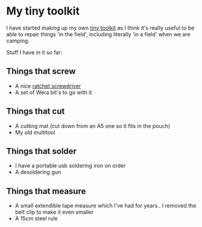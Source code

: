 # My tiny toolkit

I have started making up my own [tiny toolkit](https://tinytoolk.it/) as I think it's really useful to be able to repair things 'in the field', including literally 'in a field' when we are camping.

Stuff I have in it so far:

## Things that screw
- A nice [ratchet screwdriver](https://tinytoolk.it/tools/wera-838-ra-s/)
- A set of Wera bit's to go with it.

## Things that cut
- A cutting mat (cut down from an A5 one so it fits in the pouch)
- My old multitool

## Things that solder
- I have a portable usb soldering iron on order
- A desoldering gun

## Things that measure
- A small extendible tape measure which I've had for years.. I removed the belt clip to make it even smaller
- A 15cm steel rule
